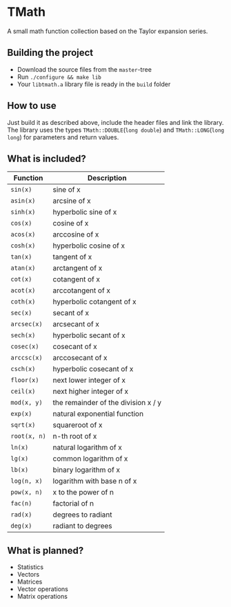 # TMath
A small math function collection based on the Taylor expansion series.

## Building the project
- Download the source files from the `master`-tree
- Run `./configure && make lib`
- Your `libtmath.a` library file is ready in the `build` folder

## How to use
Just build it as described above, include the header files and link the library.
The library uses the types `TMath::DOUBLE`(`long double`) and `TMath::LONG`(`long long`) for parameters and return values.

## What is included?

Function     | Description
------------ | -----------------------------------
`sin(x)`     | sine of x
`asin(x)`    | arcsine of x
`sinh(x)`    | hyperbolic sine of x
`cos(x)`     | cosine of x
`acos(x)`    | arccosine of x
`cosh(x)`    | hyperbolic cosine of x
`tan(x)`     | tangent of x
`atan(x)`    | arctangent of x
`cot(x)`     | cotangent of x
`acot(x)`    | arccotangent of x
`coth(x)`    | hyperbolic cotangent of x
`sec(x)`     | secant of x
`arcsec(x)`  | arcsecant of x
`sech(x)`    | hyperbolic secant of x
`cosec(x)`   | cosecant of x
`arccsc(x)`  | arccosecant of x
`csch(x)`    | hyperbolic cosecant of x
`floor(x)`   | next lower integer of x
`ceil(x)`    | next higher integer of x
`mod(x, y)`  | the remainder of the division x / y
`exp(x)`     | natural exponential function
`sqrt(x)`    | squareroot of x
`root(x, n)` | n-th root of x
`ln(x)`      | natural logarithm of x
`lg(x)`      | common logarithm of x
`lb(x)`      | binary logarithm of x
`log(n, x)`  | logarithm with base n of x
`pow(x, n)`  | x to the power of n
`fac(n)`     | factorial of n
`rad(x)`     | degrees to radiant
`deg(x)`     | radiant to degrees

## What is planned?
- Statistics
- Vectors
- Matrices
- Vector operations
- Matrix operations
